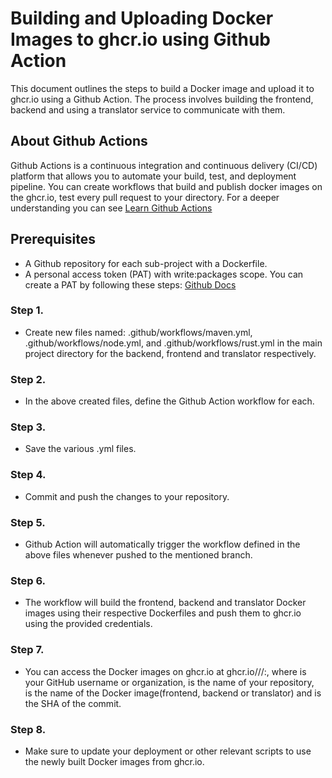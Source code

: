 # Building and Uploading Docker Images to ghcr.io using Github Action
This document outlines the steps to build a Docker image and upload it to ghcr.io using a Github Action. The process involves building the frontend, backend and using a translator service to communicate with them.

## About Github Actions
Github Actions is a continuous integration and continuous delivery (CI/CD) platform that allows you to automate your build, test, and deployment pipeline. You can create workflows that build and publish docker images on the ghcr.io, test every pull request to your directory. For a deeper understanding you can see [Learn Github Actions](https://docs.github.com/en/actions/learn-github-actions)

## Prerequisites
- A Github repository for each sub-project with a Dockerfile.
- A personal access token (PAT) with write:packages scope. You can create a PAT by following these steps: [Github Docs ](https://docs.github.com/en/authentication/keeping-your-account-and-data-secure/managing-your-personal-access-tokens)

### Step 1.
- Create new files named:
 .github/workflows/maven.yml, 
 .github/workflows/node.yml, and 
 .github/workflows/rust.yml 
 in the main project directory for the backend, frontend and translator respectively.

 ### Step 2.
 - In the above created files, define the Github Action workflow for each.

 ### Step 3.
- Save the various .yml files.

### Step 4.
- Commit and push the changes to your repository.

### Step 5.
- Github Action will automatically trigger the workflow defined in the above files whenever pushed to the mentioned branch.

### Step 6.
- The workflow will build the frontend, backend and translator Docker images using their respective Dockerfiles and push them to ghcr.io using the provided credentials.

### Step 7.
- You can access the Docker images on ghcr.io at ghcr.io/<owner>/<repository>/<image>:<tag>, where <owner> is your GitHub username or organization, <repository> is the name of your repository, <image> is the name of the Docker image(frontend, backend or translator) and <tag> is the SHA of the commit.

### Step 8.
- Make sure to update your deployment or other relevant scripts to use the newly built Docker images from ghcr.io.